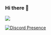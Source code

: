### Hi there 👋

[![](https://visitcount.itsvg.in/api?id=ItsZilla&icon=0&color=0)](https://visitcount.itsvg.in)

[![Discord Presence](https://lanyard.cnrad.dev/api/556216384544309260)](https://discord.com/users/556216384544309260)
